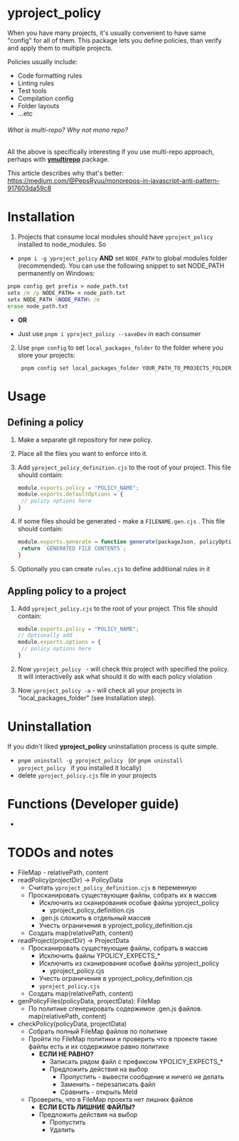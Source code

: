 # yproject_policy
When you have many projects, it's usually convenient to have same "config" for all of them. This package lets you define policies, than verify and apply them to multiple projects.

Policies usually include:

- Code formatting rules
- Linting rules
- Test tools
- Compilation config
- Folder layouts
- ...etc

###### What is multi-repo? Why not mono repo?

All the above is specifically interesting if you use multi-repo approach, perhaps with **[ymultirepo](https://www.npmjs.com/package/ymultirepo)** package. 

This article describes why that's better:
https://medium.com/@PepsRyuu/monorepos-in-javascript-anti-pattern-917603da59c8

# Installation
1. Projects that consume local modules should have `yproject_policy` installed to node_modules. So
- `pnpm i -g yproject_policy` **AND** set `NODE_PATH` to global modules folder (recommended). 
    You can use the following snippet to set NODE_PATH permanently on Windows:


```bat
pnpm config get prefix > node_path.txt
setx /m /p NODE_PATH= < node_path.txt
setx NODE_PATH %NODE_PATH% /m
erase node_path.txt
```

* **OR**

- Just use `pnpm i yproject_policy --saveDev` in each consumer

2. Use `pnpm config` to set `local_packages_folder` to the folder where you store your projects:

        pnpm config set local_packages_folder YOUR_PATH_TO_PROJECTS_FOLDER

# Usage

## Defining a policy

1. Make a separate git repository for new policy.

2. Place all the files you want to enforce into it.

3. Add  `yproject_policy_definition.cjs`  to the root of your project. This file should contain:

   ```javascript
   module.exports.policy = "POLICY_NAME";
   module.exports.defaultOptions = {
   	// policy options here
   }
   ```

4. If some files should be generated - make a  `FILENAME.gen.cjs`  . This file should contain:

   ```javascript
   module.exports.generate = function generate(packageJson, policyOptions) {
   	return `GENERATED FILE CONTENTS`;
   }
   ```

4. Optionally you can create  `rules.cjs`  to define additional rules in it

## Appling policy to a project

1. Add  `yproject_policy.cjs`  to the root of your project. This file should contain:

   ```javascript
   module.exports.policy = "POLICY_NAME";
   // Optionally add
   module.exports.options = {
   	// policy options here
   }
   ```

2. Now  `yproject_policy ` - will check this project with specified the policy. It will interactivelly ask what should it do with each policy violation
3. Now  `yproject_policy -a`  - will check all your projects in "local_packages_folder" (see Installation step).

# Uninstallation

If you didn't liked **yproject_policy** uninstallation process is quite simple.

- `pnpm uninstall -g yproject_policy ` (or  `pnpm uninstall yproject_policy ` if you installed it locally)
- delete  `yproject_policy.cjs`  file in your projects 

# Functions (Developer guide)

* 



# TODOs and notes

* FileMap - relativePath, content
* readPolicy(projectDir) -> PolicyData
  * Считать  `yproject_policy_definition.cjs`  в переменную
  * Просканировать существующие файлы, собрать их в массив
    * Исключить из сканирования особые файлы yproject_policy
      * yproject_policy_definition.cjs
    * .gen.js сложить в отдельный массив
    * Учесть ограничения в yproject_policy_definition.cjs
  * Создать map(relativePath, content)
* readProject(projectDir) -> ProjectData
  * Просканировать существующие файлы, собрать в массив
    * Исключить файлы YPOLICY_EXPECTS_*
    * Исключить из сканирования особые файлы yproject_policy
      * yproject_policy.cjs
    * Учесть ограничения в yproject_policy_definition.cjs
    *  `yproject_policy.cjs`  
  * Создать map(relativePath, content)
* genPolicyFiles(policyData, projectData): FileMap 
  * По политике сгенерировать содержимое .gen.js файлов.  map(relativePath, content)
* checkPolicy(policyData, projectData)
  * Собрать полный FileMap файлов по политике
  * Пройти по FileMap политики и проверить что в проекте такие файлы есть и их содержимое равно политике
    * **ЕСЛИ НЕ РАВНО?**
      * Записать рядом файл с префиксом YPOLICY_EXPECTS_*
      * Предложить действия на выбор
        * Пропустить - вывести сообщение и ничего не делать
        * Заменить - перезаписать файл
        * Сравнить - открыть Meld
  * Проверить, что в FileMap проекта нет лишних файлов
    * **ЕСЛИ ЕСТЬ ЛИШНИЕ ФАЙЛЫ?**
    * Предложить действия на выбор
      * Пропустить
      * Удалить




